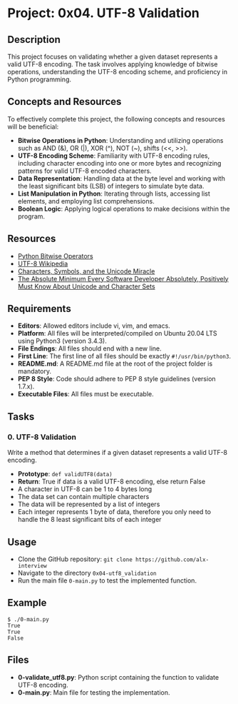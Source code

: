 # Project: 0x04. UTF-8 Validation

## Description
This project focuses on validating whether a given dataset represents a valid UTF-8 encoding. The task involves applying knowledge of bitwise operations, understanding the UTF-8 encoding scheme, and proficiency in Python programming.

## Concepts and Resources
To effectively complete this project, the following concepts and resources will be beneficial:
- **Bitwise Operations in Python**: Understanding and utilizing operations such as AND (&), OR (|), XOR (^), NOT (~), shifts (<<, >>).
- **UTF-8 Encoding Scheme**: Familiarity with UTF-8 encoding rules, including character encoding into one or more bytes and recognizing patterns for valid UTF-8 encoded characters.
- **Data Representation**: Handling data at the byte level and working with the least significant bits (LSB) of integers to simulate byte data.
- **List Manipulation in Python**: Iterating through lists, accessing list elements, and employing list comprehensions.
- **Boolean Logic**: Applying logical operations to make decisions within the program.

## Resources
- [Python Bitwise Operators](https://docs.python.org/3/library/stdtypes.html#bitwise-operations-on-integer-types)
- [UTF-8 Wikipedia](https://en.wikipedia.org/wiki/UTF-8)
- [Characters, Symbols, and the Unicode Miracle](https://www.joelonsoftware.com/2003/10/08/the-absolute-minimum-every-software-developer-absolutely-positively-must-know-about-unicode-and-character-sets-no-excuses/)
- [The Absolute Minimum Every Software Developer Absolutely, Positively Must Know About Unicode and Character Sets](https://www.joelonsoftware.com/2003/10/08/the-absolute-minimum-every-software-developer-absolutely-positively-must-know-about-unicode-and-character-sets-no-excuses/)

## Requirements
- **Editors**: Allowed editors include vi, vim, and emacs.
- **Platform**: All files will be interpreted/compiled on Ubuntu 20.04 LTS using Python3 (version 3.4.3).
- **File Endings**: All files should end with a new line.
- **First Line**: The first line of all files should be exactly `#!/usr/bin/python3`.
- **README.md**: A README.md file at the root of the project folder is mandatory.
- **PEP 8 Style**: Code should adhere to PEP 8 style guidelines (version 1.7.x).
- **Executable Files**: All files must be executable.

## Tasks
### 0. UTF-8 Validation
Write a method that determines if a given dataset represents a valid UTF-8 encoding.

- **Prototype**: `def validUTF8(data)`
- **Return**: True if data is a valid UTF-8 encoding, else return False
- A character in UTF-8 can be 1 to 4 bytes long
- The data set can contain multiple characters
- The data will be represented by a list of integers
- Each integer represents 1 byte of data, therefore you only need to handle the 8 least significant bits of each integer

## Usage
- Clone the GitHub repository: `git clone https://github.com/alx-interview`
- Navigate to the directory `0x04-utf8_validation`
- Run the main file `0-main.py` to test the implemented function.

## Example
```
$ ./0-main.py
True
True
False
```

## Files
- **0-validate_utf8.py**: Python script containing the function to validate UTF-8 encoding.
- **0-main.py**: Main file for testing the implementation.
